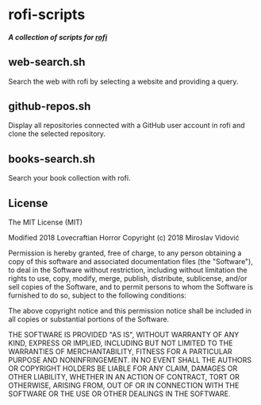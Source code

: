 # rofi-scripts

##### A collection of scripts for [rofi](https://davedavenport.github.io/rofi/)

## web-search.sh
Search the web with rofi by selecting a website and providing a query.

## github-repos.sh
Display all repositories connected with a GitHub user account in rofi and clone the selected repository.

## books-search.sh
Search your book collection with rofi.

## License

The MIT License (MIT)

Modified 2018 Lovecraftian Horror
Copyright (c) 2018 Miroslav Vidović

Permission is hereby granted, free of charge, to any person obtaining a copy
of this software and associated documentation files (the "Software"), to deal
in the Software without restriction, including without limitation the rights
to use, copy, modify, merge, publish, distribute, sublicense, and/or sell
copies of the Software, and to permit persons to whom the Software is
furnished to do so, subject to the following conditions:

The above copyright notice and this permission notice shall be included in all
copies or substantial portions of the Software.

THE SOFTWARE IS PROVIDED "AS IS", WITHOUT WARRANTY OF ANY KIND, EXPRESS OR
IMPLIED, INCLUDING BUT NOT LIMITED TO THE WARRANTIES OF MERCHANTABILITY,
FITNESS FOR A PARTICULAR PURPOSE AND NONINFRINGEMENT. IN NO EVENT SHALL THE
AUTHORS OR COPYRIGHT HOLDERS BE LIABLE FOR ANY CLAIM, DAMAGES OR OTHER
LIABILITY, WHETHER IN AN ACTION OF CONTRACT, TORT OR OTHERWISE, ARISING FROM,
OUT OF OR IN CONNECTION WITH THE SOFTWARE OR THE USE OR OTHER DEALINGS IN THE
SOFTWARE.
